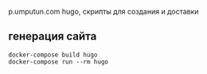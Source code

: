 p.umputun.com hugo, скрипты для создания и доставки

## генерация сайта

```
docker-compose build hugo
docker-compose run --rm hugo
```